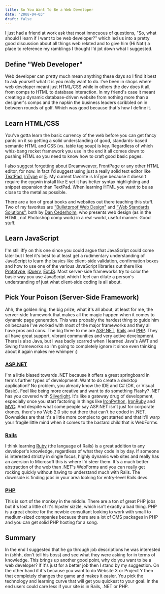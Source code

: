 ```yaml
---
title: So You Want To Be a Web Developer
date: "2008-04-03"
draft: false
---
```


I just had a friend at work ask that most innocuous of questions, "So, what should I learn if I want to be web developer?" which led us into a pretty good discussion about all things web related and to give him (Hi Nat!) a place to reference my ramblings I thought I'd jot down what I suggested.

## Define "Web Developer"

Web developer can pretty much mean anything these days so I find it best to ask yourself what it is you really want to do. I've been in shops where web developer meant just HTML/CSS while in others the dev does it all, from comps to HTML to database interaction. In my friend's case it meant creating a dynamic database-driven website from nothing more than a designer's comps and the napkin the business leaders scribbled on in between rounds of golf. Which was good because that's how I define it.

## Learn HTML/CSS

You've gotta learn the basic currency of the web before you can get fancy pants on it so getting a solid understanding of good, standards-based semantic HTML and CSS (vs. table tag soup) is key. Regardless of which whiz-bang rocket framework you use in the end it all comes down to pushing HTML so you need to know how to craft good basic pages.

I also suggest forgetting about Dreamweaver, FrontPage or any other HTML editor, for now. In fact I'd suggest using just a really solid text editor like [TextPad](http://www.textpad.com/), [InType](http://intype.info/home/index.php) or [E](http://www.e-texteditor.com/). My current favorite is InType because it doesn't require the cygwin install like E yet it has better syntax highlighting and snippet expansion than TextPad. When learning HTML you want to be as close to the metal as possible.

There are a ton of great books and websites out there teaching this stuff. Two of my favorites are ["Bulletproof Web Design"](http://www.simplebits.com/publications/bulletproof/) and ["Web Standards Solutions"](/blog/admin/Pages/Web%20Standards%20Solutions), both by [Dan Cederholm](http://www.simplebits.com/), who presents web design (as in the HTML, not Photoshop comp work) in a real-world, useful manner. Good stuff.

## Learn JavaScript

I'm still iffy on this one since you could argue that JavaScript could come later but I feel it's best to at least get a rudimentary understanding of JavaScript to learn the basics like client-side validation, confirmation boxes and how to use one of the various JavaScript libraries out there like [Prototype](http://www.prototypejs.org/), [jQuery](http://jquery.com/), [ExtJS](http://extjs.com/). Most server-side frameworks try to color the basic way you use JavaScript which I feel can dilute a person's understanding of just what client-side coding is all about.

## Pick Your Poison (Server-Side Framework)

Ahh, the golden ring, the big prize, what it's all about, at least for me, the server-side framework that makes all the magic happen when it comes to dynamic page generation. This was probably the hardest thing to guide him on because I've worked with most of the major frameworks and they all have pros and cons. The big three to me are [ASP.NET](http://asp.net/), [Rails](http://www.rubyonrails.org/) and [PHP](http://www.php.net/). They all have great support, vibrant communities and very active development. There is also Java, but I was badly scarred when I learned Java's AWT and Swing frameworks so I'm going to completely ignore it since even thinking about it again makes me whimper :)

### [ASP.NET](http://asp.net/)

I'm a little biased towards .NET because it offers a great springboard in terms further types of development. Want to do create a desktop application? No problem, you already know the IDE and C# (OK, or Visual Basic). Feel like being more creative and want to do something Flashy? .NET has you covered with [Silverlight](http://silverlight.net/). It's like a gateway drug of development, especially once you start factoring in things like [IronPython](http://www.codeplex.com/Wiki/View.aspx?ProjectName=IronPython), [IronRuby](http://www.ironruby.net/) and [MVC](http://www.asp.net/mvc/). And despite what some people say ASP.NET isn't just for corporate drones, there's no Web 2.0 site out there that can't be coded in .NET. Downsides are that it's a little more complex to get started and that it'll warp your fragile little mind when it comes to the bastard child that is WebForms.

### [Rails](http://www.rubyonrails.org/)

I think learning [Ruby](http://www.ruby-lang.org/en/) (the language of Rails) is a great addition to any developer's knowledge, regardless of what they code in by day. If someone is interested strictly in single focus, highly dynamic web sites and really has an aversion to Microsoft this is where I'd steer them. It's a much better abstraction of the web than .NET's WebForms and you can really get rocking quickly without having to understand much with Rails. The downside is finding jobs in your area looking for entry-level Rails devs.

### [PHP](http://www.php.net/)

This is sort of the monkey in the middle. There are a ton of great PHP jobs but it's lost a little of it's hipster sizzle, which isn't exactly a bad thing. PHP is a great choice for the newbie consultant looking to work with small to medium-sized companies because there are a lot of CMS packages in PHP and you can get solid PHP hosting for a song.

## Summary

In the end I suggested that he go through job descriptions he was interested in (shhh, don't tell his boss) and see what they were asking for in terms of knowledge. This brings up another good point, why do you want to be a web developer? If it's just for a better job then I stand by my suggestion. On the other hand if it's because you want to do Website X or Project Y then that completely changes the game and makes it easier. You pick the technology and learning curve that will get you quickest to your goal. In the end users could care less if your site is in Rails, .NET or PHP.

